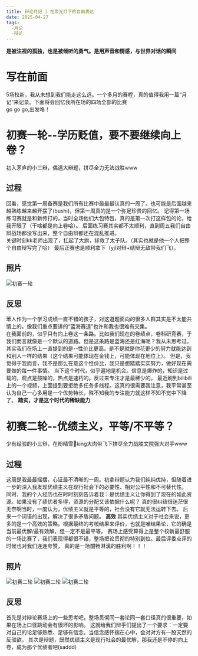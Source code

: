 ```yaml
---
title: 辩论月记 | 在聚光灯下的自由表达
date: 2025-04-27
tags:
  -月记
  -辩论
---
```

**是被注视的孤独，也是被倾听的勇气。是用声音和情感，与世界对话的瞬间**
<!-- more -->  
# 写在前面
5场校新，我从未想到我们能走这么远。一个多月的赛程，真的值得我用一篇“月记”来记录。下面将会回忆我所在场的四场全部的比赛   
go go go,出发咯！
# 初赛一轮--学历贬值，要不要继续向上卷？
初入茅庐的小三辩，偶遇大辩题，拼尽全力无法战胜www
## 过程
回看，感觉第一周备赛是我们所有比赛中最最最认真的一周了。也可能是后面越来越熟练越来越开摆了(bushi)，但第一周真的是一个弥足珍贵的回忆。
记得第一场练习赛就是和新传打的，当时全场他们大包特包，真的是第一次打这样包的论，给我开眼了（干啥都是向上卷哈）。
后面练习赛其实都不太顺利，直到周五我们自由辩战场都没写出来，整个自由辩都还在混乱推进。  
关键时刻kk老师出现了，扛起了大旗，拯救了太子队。（其实也就是他一个人把整个自由辩写完了哈）
最后正赛也是顺利拿下（yjl对辩+结辩无敌带我们飞）。
## 照片
![初赛一轮](/img/初赛一轮（学历贬值，向上卷）.jpg "xhy")
## 反思
苯人作为一个学习成绩一直不错的孩子，对这道题面向的很多人群其实是不太能共情上的。像我们重点要讲的“蓝海赛道”也许和我也很难有交集。  
在我面前的，似乎只有向上卷这一条路。比如我们现在的卷绩点，卷科研竞赛，于我们而言就像是一个默认的道路。但是这条路是蓝海还是红海呢？我从未思考过。  
其实我们在场上一直提到的是--性价比更高。是不是就是你花更少的努力就能达到和别人一样的结果（这个结果可能体现在金钱上，可能体现在地位上）。
但是，我觉得于我而言，我不是那么在意这个性价比，我只是想踏踏实实努力，做好现在需要做的每一件事情。
当下这个时代，似乎遍地是机会。信息是爆炸的，知识是过载的，观点是鼓噪的，热点是速朽的。反过来专注才是最稀少的。
最近刷到bilibili上的一个视频，上面提到要拒绝多任务多线程。这真的很需要我注意，我平常甚至认为自己一心多用是一个优势特长，殊不知我的专注能力就这样不知不觉中下降了。
**踏实，才是这个时代的稀缺能力**
# 初赛二轮--优绩主义，平等/不平等？
少有经验的小三辩，在盼晴雪🥚king大肉带飞下拼尽全力战胜文院强大对手www
## 过程
这周是我最最摇摆，心证最不清晰的一周。初拿辩题认为我们纯纯优持，但随着进一步的深入我发现优绩主义在现行社会下的必要性、相对公平性和不可替代性。  
同时，我的个人经历也在时时刻刻告诉着我：是优绩主义让你得到了现在的如此资源。如果没有了绩优者多得，资源的分配又该依据什么呢？
真的很纠结很迷茫很无奈啊当时，一度认为，优绩主义就是平等的，社会没有它就无法运转下去。
后来一个词语的出现，解决了很多矛盾问题。
**高效** 其实优绩主义对于社会来说，更多的是一个高效的策略。根据最终的考核结果来评价，也就是唯结果论，它的确是当前最优解/最有效解，但一定不是最平等。
赛场上感受算得上是整个校新最舒服的一场比赛了，我们表现得都很不错，整场把论贯彻的特别到位。最后评委点评的时候也对我们连连夸赞，
真的是一场酣畅淋漓的胜利啊！！！
## 照片
![初赛二轮](/img/初赛二轮（优绩主义，不平等）.jpg "xhy")
![初赛二轮](/img/初赛二轮（优绩主义，不平等）2.jpg "xhy")
![初赛二轮](/img/初赛二轮（优绩主义，不平等）3.jpg "xhy")
## 反思
首先是对辩论赛场上的一些思考吧，整场贯彻同一套论同一套口径真的很重要，如果在场上口径跳动会有很坏的影响。
这就给我们辩手们提出了一个要求：一定要对自己的论足够熟悉、足够有信念。当信念感怀揣在心中，会对对方有一股天然的反驳欲。
其次是辩题，既然优绩主义是现行社会的最优解，那我还是不停的向上卷，成为那个优绩者吧(saddd)



